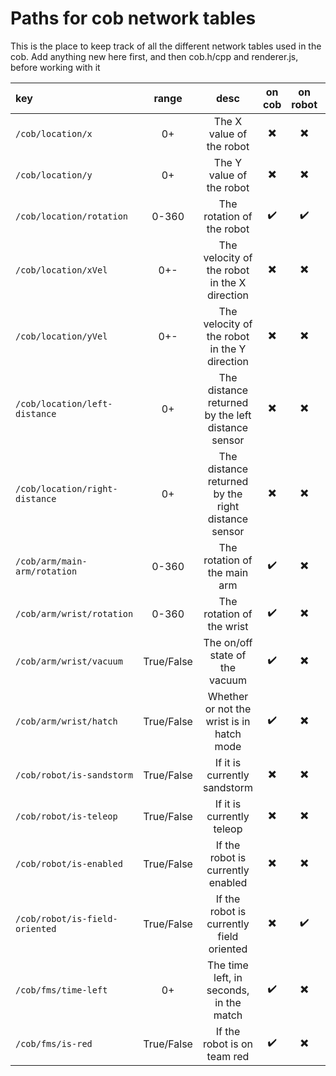 # Paths for cob network tables
This is the place to keep track of all the different network tables used in the cob. 
Add anything new here first, and then cob.h/cpp and renderer.js, before working with it

|key|range|desc|on cob|on robot|Planned|
|:---|:--:|:--:|:----:|:-----------:|:------|
`/cob/location/x` | 0+ | The X value of the robot | ✖️ | ✖️ | ✖️
`/cob/location/y` | 0+ | The Y value of the robot | ✖️ | ✖️ | ✖️
`/cob/location/rotation` | 0-360 | The rotation of the robot | ✔️ | ✔️ | ✔️
`/cob/location/xVel` | 0+- | The velocity of the robot in the X direction | ✖️ | ✖️ | ➖
`/cob/location/yVel` | 0+- | The velocity of the robot in the Y direction | ✖️ | ✖️ | ➖
`/cob/location/left-distance` | 0+ | The distance returned by the left distance sensor | ✖️ | ✖️ | ✖️
`/cob/location/right-distance` | 0+ | The distance returned by the right distance sensor | ✖️ | ✖️ | ✖️
`/cob/arm/main-arm/rotation` | 0-360 | The rotation of the main arm | ✔️ | ✖️ | ✔️
`/cob/arm/wrist/rotation` | 0-360 | The rotation of the wrist | ✔️ | ✖️ | ✔️
`/cob/arm/wrist/vacuum` | True/False | The on/off state of the vacuum | ✔️ | ✖️ | ✔️
`/cob/arm/wrist/hatch` | True/False | Whether or not the wrist is in hatch mode | ✔️ | ✖️ | ✔️
`/cob/robot/is-sandstorm` | True/False | If it is currently sandstorm | ✖️ | ✖️ | ✖️
`/cob/robot/is-teleop` | True/False | If it is currently teleop | ✖️ | ✖️ | ✖️
`/cob/robot/is-enabled` | True/False | If the robot is currently enabled | ✖️ | ✖️ | ✖️
`/cob/robot/is-field-oriented` | True/False | If the robot is currently field oriented | ✖️ | ✔️ | ✔️ 
`/cob/fms/time-left` | 0+ | The time left, in seconds, in the match | ✔️ | ✖️ | ✔️
`/cob/fms/is-red` | True/False | If the robot is on team red | ✔️ | ✖️ | ✔️
